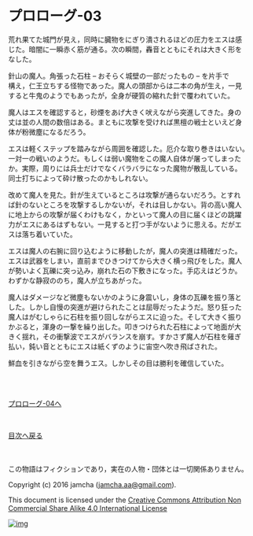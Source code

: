 # プロローグ-03

荒れ果てた城門が見え，同時に臓物をにぎり潰されるほどの圧力をエスは感  
じた。暗闇に一瞬赤く筋が通る。次の瞬間，轟音とともにそれは大きく形を  
なした。  

針山の魔人。角張った石柱 &#x2013; おそらく城壁の一部だったもの &#x2013; を片手で  
構え，仁王立ちする怪物であった。魔人の頭部からは二本の角が生え，一見  
すると牛鬼のようでもあったが，全身が硬質の縮れた針で覆われていた。  

魔人はエスを確認すると，砂煙をあげ大きく吠えながら突進してきた。身の  
丈は並の人間の数倍はある。まともに攻撃を受ければ黒檀の戦士といえど身  
体が粉微塵になるだろう。  

エスは軽くステップを踏みながら周囲を確認した。厄介な取り巻きはいない。  
一対一の戦いのようだ。もしくは弱い魔物をこの魔人自体が屠ってしまった  
か。実際，周りには兵士だけでなくバラバラになった魔物が散乱している。  
同士打ちによって砕け散ったのかもしれない。  

改めて魔人を見た。針が生えているところは攻撃が通らないだろう。とすれ  
ば針のないところを攻撃するしかないが，それは目しかない。背の高い魔人  
に地上からの攻撃が届くわけもなく，かといって魔人の目に届くほどの跳躍  
力がエスにあるはずもない。一見すると打つ手がないように思える。だがエ  
スは落ち着いていた。  

エスは魔人の右腕に回り込むように移動したが，魔人の突進は精確だった。  
エスは武器をしまい，直前までひきつけてから大きく横っ飛びをした。魔人  
が勢いよく瓦礫に突っ込み，崩れた石の下敷きになった。手応えはどうか。  
わずかな静寂ののち，魔人が立ちあがった。  

魔人はダメージなど微塵もないかのように身震いし，身体の瓦礫を振り落と  
した。しかし自慢の突進が避けられたことは屈辱だったようだ。怒り狂った  
魔人はがむしゃらに石柱を振り回しながらエスに迫った。そして大きく振り  
かぶると，渾身の一撃を繰り出した。叩きつけられた石柱によって地面が大  
きく揺れ，その衝撃波でエスがバランスを崩す。すかさず魔人が石柱を薙ぎ  
払い，鈍い音とともにエスは紙くずのように宙空へ吹き飛ばされた。  

鮮血を引きながら空を舞うエス。しかしその目は勝利を確信していた。  

<br>  
<br>  

[プロローグ-04へ](./04.md)  

<br>  

[目次へ戻る](https://github.com/jamcha-aa/EbonyBlades/blob/master/README.md)  

<br>  
<br>  
この物語はフィクションであり，実在の人物・団体とは一切関係ありません。  

Copyright (c) 2016 jamcha (jamcha.aa@gmail.com).  

This document is licensed under the [Creative Commons Attribution Non Commercial Share Alike 4.0 International License](http://creativecommons.org/licenses/by-nc-sa/4.0/deed)  

[![img](http://i.creativecommons.org/l/by-nc-sa/3.0/80x15.png)](http://creativecommons.org/licenses/by-nc-sa/4.0/deed)